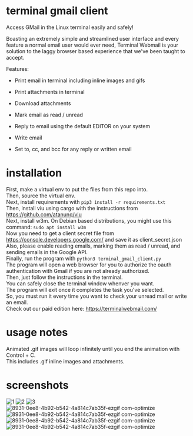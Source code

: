 # terminal gmail client

Access GMail in the Linux terminal easily and safely!

Boasting an extremely simple and streamlined user interface and every feature a normal email user would ever need, Terminal Webmail is your solution to the laggy browser based experience that we've been taught to accept.

Features:

- Print email in terminal including inline images and gifs

- Print attachments in terminal

- Download attachments

- Mark email as read / unread

- Reply to email using the default EDITOR on your system

- Write email

- Set to, cc, and bcc for any reply or written email

# installation
 First, make a virtual env to put the files from this repo into.\
 Then, source the virtual env.\
 Next, install requirements with ```pip3 install -r requirements.txt```\
 Then, install viu using cargo with the instructions from https://github.com/atanunq/viu \
 Next, install w3m. On Debian based distributions, you might use this command: ```sudo apt install w3m```\
 Now you need to get a client secret file from https://console.developers.google.com/ and save it as client_secret.json\
 Also, please enable reading emails, marking them as read / unread, and sending emails in the Google API.\
 Finally, run the program with ```python3 terminal_gmail_client.py```\
 The program will open a web browser for you to authorize the oauth authentication with Gmail if you are not already authorized.\
 Then, just follow the instructions in the terminal.\
 You can safely close the terminal window whenver you want.\
 The program will exit once it completes the task you've selected.\
 So, you must run it every time you want to check your unread mail or write an email.\
 Check out our paid edition here: https://terminalwebmail.com/
 
 # usage notes
  Animated .gif images will loop infinitely until you end the animation with Control + C.\
  This includes .gif inline images and attachments.
  
 # screenshots
![1](https://github.com/user-attachments/assets/198d4bbd-8c6d-4925-acae-87d7b7e64df8)
![2](https://github.com/user-attachments/assets/08401dff-6355-48b4-b97e-6bfdbe9bc2c7)
![3](https://github.com/user-attachments/assets/5196d1e1-3160-4b1e-8de7-2df3aa40b230)\
![8931-0ee8-4b92-b542-4a814c7ab35f-ezgif com-optimize](https://github.com/user-attachments/assets/e8ae1f2d-b58e-46ba-9fc7-b8a70e78cdb4)
![8931-0ee8-4b92-b542-4a814c7ab35f-ezgif com-optimize](https://github.com/user-attachments/assets/e8ae1f2d-b58e-46ba-9fc7-b8a70e78cdb4)\
![8931-0ee8-4b92-b542-4a814c7ab35f-ezgif com-optimize](https://github.com/user-attachments/assets/e8ae1f2d-b58e-46ba-9fc7-b8a70e78cdb4)
![8931-0ee8-4b92-b542-4a814c7ab35f-ezgif com-optimize](https://github.com/user-attachments/assets/e8ae1f2d-b58e-46ba-9fc7-b8a70e78cdb4)
